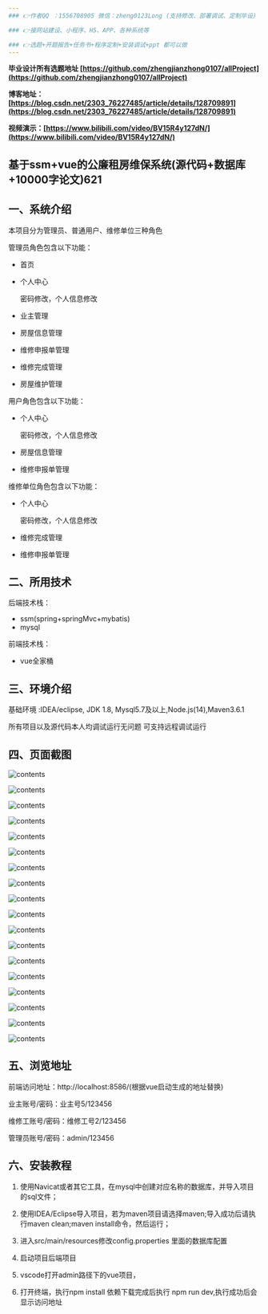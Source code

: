 ```yaml
---
### 👉作者QQ ：1556708905 微信：zheng0123Long (支持修改、部署调试、定制毕设)

### 👉接网站建设、小程序、H5、APP、各种系统等

### 👉选题+开题报告+任务书+程序定制+安装调试+ppt 都可以做
---
```


**毕业设计所有选题地址 [https://github.com/zhengjianzhong0107/allProject](https://github.com/zhengjianzhong0107/allProject)**

**博客地址：[https://blog.csdn.net/2303_76227485/article/details/128709891](https://blog.csdn.net/2303_76227485/article/details/128709891)**

**视频演示：[https://www.bilibili.com/video/BV15R4y127dN/](https://www.bilibili.com/video/BV15R4y127dN/)**

## 基于ssm+vue的公廉租房维保系统(源代码+数据库+10000字论文)621

## 一、系统介绍

本项目分为管理员、普通用户、维修单位三种角色

管理员角色包含以下功能：

- 首页
- 个人中心
  
  密码修改，个人信息修改
- 业主管理
- 房屋信息管理
- 维修申报单管理
- 维修完成管理
- 房屋维护管理

用户角色包含以下功能：

- 个人中心
  
  密码修改，个人信息修改
- 房屋信息管理
- 维修申报单管理

维修单位角色包含以下功能：

- 个人中心
  
  密码修改，个人信息修改
- 维修完成管理
- 维修申报单管理

## 二、所用技术

后端技术栈：

- ssm(spring+springMvc+mybatis)
- mysql

前端技术栈：

- vue全家桶

## 三、环境介绍

基础环境 :IDEA/eclipse, JDK 1.8, Mysql5.7及以上,Node.js(14),Maven3.6.1

所有项目以及源代码本人均调试运行无问题 可支持远程调试运行

## 四、页面截图

![contents](./picture/picture0.png)

![contents](./picture/picture1.png)

![contents](./picture/picture2.png)

![contents](./picture/picture3.png)

![contents](./picture/picture4.png)

![contents](./picture/picture5.png)

![contents](./picture/picture6.png)

![contents](./picture/picture7.png)

![contents](./picture/picture8.png)

![contents](./picture/picture9.png)

![contents](./picture/picture10.png)

![contents](./picture/picture11.png)

![contents](./picture/picture12.png)

![contents](./picture/picture13.png)

![contents](./picture/picture14.png)

![contents](./picture/picture15.png)

![contents](./picture/picture16.png)

![contents](./picture/picture17.png)

## 五、浏览地址

前端访问地址：http://localhost:8586/(根据vue启动生成的地址替换)

业主账号/密码：业主号5/123456

维修工账号/密码：维修工号2/123456 

管理员账号/密码：admin/123456

## 六、安装教程

1. 使用Navicat或者其它工具，在mysql中创建对应名称的数据库，并导入项目的sql文件；

2. 使用IDEA/Eclipse导入项目，若为maven项目请选择maven;导入成功后请执行maven clean;maven install命令，然后运行；

3. 进入src/main/resources修改config.properties 里面的数据库配置

4. 启动项目后端项目 

5. vscode打开admin路径下的vue项目，

6. 打开终端，执行npm install 依赖下载完成后执行 npm run dev,执行成功后会显示访问地址

 
